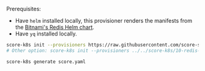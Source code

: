 Prerequisites:
- Have `helm` installed locally, this provisioner renders the manifests from the [Bitnami's Redis Helm chart](https://bitnami.com/stack/redis/helm).
- Have `yq` installed locally.

```bash
score-k8s init --provisioners https://raw.githubusercontent.com/score-spec/community-provisioners/refs/heads/main/score-k8s/10-redis-helm-template.provisioners.yaml
# Other option: score-k8s init --provisioners ../../score-k8s/10-redis-helm-template.provisioners.yaml

score-k8s generate score.yaml
```